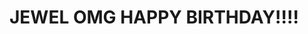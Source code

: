 <html>
<head>
<title>Jewel</title>
<script>
window.alert("Hoy excited ka ba");
window.alert("sana magustuhan mo mwa");
</script> 
</head>
<body>
<h1>JEWEL OMG HAPPY BIRTHDAY!!!!</h1>
</body>
</html>
